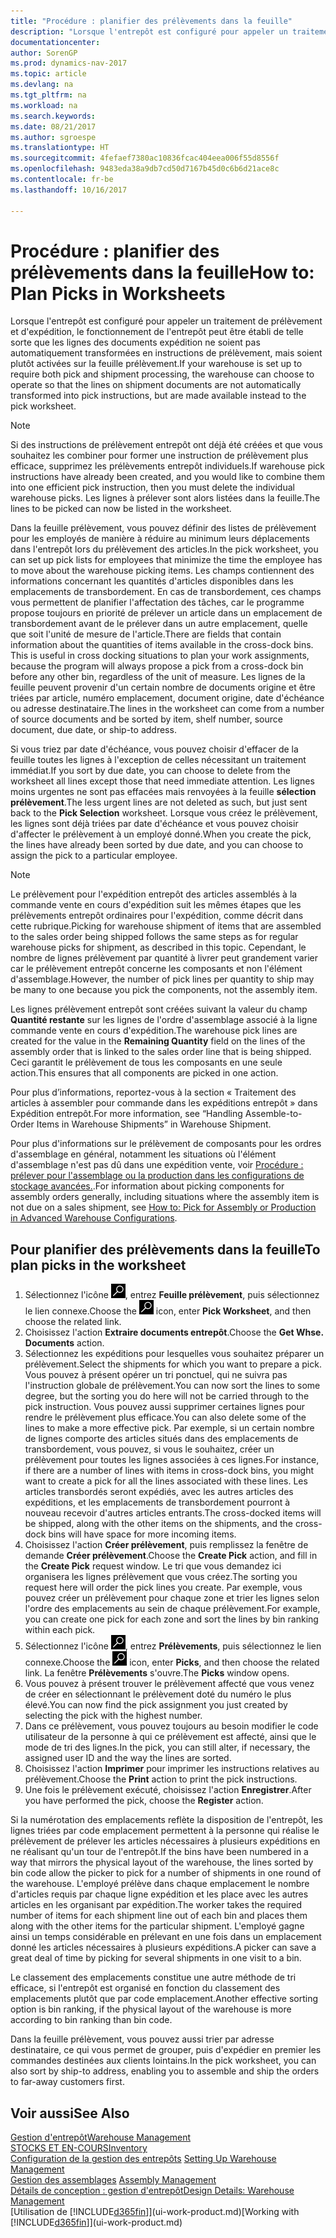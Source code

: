 ```yaml
---
title: "Procédure : planifier des prélèvements dans la feuille"
description: "Lorsque l'entrepôt est configuré pour appeler un traitement de prélèvement et d'expédition, le fonctionnement de l'entrepôt peut être établi de telle sorte que les lignes des documents expédition ne soient pas automatiquement transformées en instructions de prélèvement, mais soient plutôt activées sur la feuille prélèvement."
documentationcenter: 
author: SorenGP
ms.prod: dynamics-nav-2017
ms.topic: article
ms.devlang: na
ms.tgt_pltfrm: na
ms.workload: na
ms.search.keywords: 
ms.date: 08/21/2017
ms.author: sgroespe
ms.translationtype: HT
ms.sourcegitcommit: 4fefaef7380ac10836fcac404eea006f55d8556f
ms.openlocfilehash: 9483eda38a9db7cd50d7167b45d0c6b6d21ace8c
ms.contentlocale: fr-be
ms.lasthandoff: 10/16/2017

---
```

# <a name="how-to-plan-picks-in-worksheets"></a><span data-ttu-id="f6508-103">Procédure : planifier des prélèvements dans la feuille</span><span class="sxs-lookup"><span data-stu-id="f6508-103">How to: Plan Picks in Worksheets</span></span>
<span data-ttu-id="f6508-104">Lorsque l'entrepôt est configuré pour appeler un traitement de prélèvement et d'expédition, le fonctionnement de l'entrepôt peut être établi de telle sorte que les lignes des documents expédition ne soient pas automatiquement transformées en instructions de prélèvement, mais soient plutôt activées sur la feuille prélèvement.</span><span class="sxs-lookup"><span data-stu-id="f6508-104">If your warehouse is set up to require both pick and shipment processing, the warehouse can choose to operate so that the lines on shipment documents are not automatically transformed into pick instructions, but are made available instead to the pick worksheet.</span></span>  

> [!NOTE]  
>  <span data-ttu-id="f6508-105">Si des instructions de prélèvement entrepôt ont déjà été créées et que vous souhaitez les combiner pour former une instruction de prélèvement plus efficace, supprimez les prélèvements entrepôt individuels.</span><span class="sxs-lookup"><span data-stu-id="f6508-105">If warehouse pick instructions have already been created, and you would like to combine them into one efficient pick instruction, then you must delete the individual warehouse picks.</span></span> <span data-ttu-id="f6508-106">Les lignes à prélever sont alors listées dans la feuille.</span><span class="sxs-lookup"><span data-stu-id="f6508-106">The lines to be picked can now be listed in the worksheet.</span></span>  

<span data-ttu-id="f6508-107">Dans la feuille prélèvement, vous pouvez définir des listes de prélèvement pour les employés de manière à réduire au minimum leurs déplacements dans l'entrepôt lors du prélèvement des articles.</span><span class="sxs-lookup"><span data-stu-id="f6508-107">In the pick worksheet, you can set up pick lists for employees that minimize the time the employee has to move about the warehouse picking items.</span></span> <span data-ttu-id="f6508-108">Les champs contiennent des informations concernant les quantités d'articles disponibles dans les emplacements de transbordement. En cas de transbordement, ces champs vous permettent de planifier l'affectation des tâches, car le programme propose toujours en priorité de prélever un article dans un emplacement de transbordement avant de le prélever dans un autre emplacement, quelle que soit l'unité de mesure de l'article.</span><span class="sxs-lookup"><span data-stu-id="f6508-108">There are fields that contain information about the quantities of items available in the cross-dock bins. This is useful in cross docking situations to plan your work assignments, because the program will always propose a pick from a cross-dock bin before any other bin, regardless of the unit of measure.</span></span> <span data-ttu-id="f6508-109">Les lignes de la feuille peuvent provenir d'un certain nombre de documents origine et être triées par article, numéro emplacement, document origine, date d'échéance ou adresse destinataire.</span><span class="sxs-lookup"><span data-stu-id="f6508-109">The lines in the worksheet can come from a number of source documents and be sorted by item, shelf number, source document, due date, or ship-to address.</span></span>  

<span data-ttu-id="f6508-110">Si vous triez par date d'échéance, vous pouvez choisir d'effacer de la feuille toutes les lignes à l'exception de celles nécessitant un traitement immédiat.</span><span class="sxs-lookup"><span data-stu-id="f6508-110">If you sort by due date, you can choose to delete from the worksheet all lines except those that need immediate attention.</span></span> <span data-ttu-id="f6508-111">Les lignes moins urgentes ne sont pas effacées mais renvoyées à la feuille **sélection prélèvement**.</span><span class="sxs-lookup"><span data-stu-id="f6508-111">The less urgent lines are not deleted as such, but just sent back to the **Pick Selection** worksheet.</span></span> <span data-ttu-id="f6508-112">Lorsque vous créez le prélèvement, les lignes sont déjà triées par date d'échéance et vous pouvez choisir d'affecter le prélèvement à un employé donné.</span><span class="sxs-lookup"><span data-stu-id="f6508-112">When you create the pick, the lines have already been sorted by due date, and you can choose to assign the pick to a particular employee.</span></span>  

> [!NOTE]  
>  <span data-ttu-id="f6508-113">Le prélèvement pour l'expédition entrepôt des articles assemblés à la commande vente en cours d'expédition suit les mêmes étapes que les prélèvements entrepôt ordinaires pour l'expédition, comme décrit dans cette rubrique.</span><span class="sxs-lookup"><span data-stu-id="f6508-113">Picking for warehouse shipment of items that are assembled to the sales order being shipped follows the same steps as for regular warehouse picks for shipment, as described in this topic.</span></span> <span data-ttu-id="f6508-114">Cependant, le nombre de lignes prélèvement par quantité à livrer peut grandement varier car le prélèvement entrepôt concerne les composants et non l'élément d'assemblage.</span><span class="sxs-lookup"><span data-stu-id="f6508-114">However, the number of pick lines per quantity to ship may be many to one because you pick the components, not the assembly item.</span></span>  
>   
>  <span data-ttu-id="f6508-115">Les lignes prélèvement entrepôt sont créées suivant la valeur du champ **Quantité restante** sur les lignes de l'ordre d'assemblage associé à la ligne commande vente en cours d'expédition.</span><span class="sxs-lookup"><span data-stu-id="f6508-115">The warehouse pick lines are created for the value in the **Remaining Quantity** field on the lines of the assembly order that is linked to the sales order line that is being shipped.</span></span> <span data-ttu-id="f6508-116">Ceci garantit le prélèvement de tous les composants en une seule action.</span><span class="sxs-lookup"><span data-stu-id="f6508-116">This ensures that all components are picked in one action.</span></span>  
>   
>  <span data-ttu-id="f6508-117">Pour plus d’informations, reportez-vous à la section « Traitement des articles à assembler pour commande dans les expéditions entrepôt » dans Expédition entrepôt.</span><span class="sxs-lookup"><span data-stu-id="f6508-117">For more information, see “Handling Assemble-to-Order Items in Warehouse Shipments” in Warehouse Shipment.</span></span>  
>   
>  <span data-ttu-id="f6508-118">Pour plus d'informations sur le prélèvement de composants pour les ordres d'assemblage en général, notamment les situations où l'élément d'assemblage n'est pas dû dans une expédition vente, voir [Procédure : prélever pour l'assemblage ou la production dans les configurations de stockage avancées.](warehouse-how-to-pick-for-internal-operations-in-advanced-warehousing.md).</span><span class="sxs-lookup"><span data-stu-id="f6508-118">For information about picking components for assembly orders generally, including situations where the assembly item is not due on a sales shipment, see [How to: Pick for Assembly or Production in Advanced Warehouse Configurations](warehouse-how-to-pick-for-internal-operations-in-advanced-warehousing.md).</span></span>  

## <a name="to-plan-picks-in-the-worksheet"></a><span data-ttu-id="f6508-119">Pour planifier des prélèvements dans la feuille</span><span class="sxs-lookup"><span data-stu-id="f6508-119">To plan picks in the worksheet</span></span>  
1.  <span data-ttu-id="f6508-120">Sélectionnez l'icône ![Page ou état pour la recherche](media/ui-search/search_small.png "Page ou état pour la recherche"), entrez **Feuille prélèvement**, puis sélectionnez le lien connexe.</span><span class="sxs-lookup"><span data-stu-id="f6508-120">Choose the ![Search for Page or Report](media/ui-search/search_small.png "Search for Page or Report icon") icon, enter **Pick Worksheet**, and then choose the related link.</span></span>  
2.  <span data-ttu-id="f6508-121">Choisissez l'action **Extraire documents entrepôt**.</span><span class="sxs-lookup"><span data-stu-id="f6508-121">Choose the **Get Whse. Documents** action.</span></span>  
3.  <span data-ttu-id="f6508-122">Sélectionnez les expéditions pour lesquelles vous souhaitez préparer un prélèvement.</span><span class="sxs-lookup"><span data-stu-id="f6508-122">Select the shipments for which you want to prepare a pick.</span></span> <span data-ttu-id="f6508-123">Vous pouvez à présent opérer un tri ponctuel, qui ne suivra pas l'instruction globale de prélèvement.</span><span class="sxs-lookup"><span data-stu-id="f6508-123">You can now sort the lines to some degree, but the sorting you do here will not be carried through to the pick instruction.</span></span> <span data-ttu-id="f6508-124">Vous pouvez aussi supprimer certaines lignes pour rendre le prélèvement plus efficace.</span><span class="sxs-lookup"><span data-stu-id="f6508-124">You can also delete some of the lines to make a more effective pick.</span></span> <span data-ttu-id="f6508-125">Par exemple, si un certain nombre de lignes comporte des articles situés dans des emplacements de transbordement, vous pouvez, si vous le souhaitez, créer un prélèvement pour toutes les lignes associées à ces lignes.</span><span class="sxs-lookup"><span data-stu-id="f6508-125">For instance, if there are a number of lines with items in cross-dock bins, you might want to create a pick for all the lines associated with these lines.</span></span> <span data-ttu-id="f6508-126">Les articles transbordés seront expédiés, avec les autres articles des expéditions, et les emplacements de transbordement pourront à nouveau recevoir d'autres articles entrants.</span><span class="sxs-lookup"><span data-stu-id="f6508-126">The cross-docked items will be shipped, along with the other items on the shipments, and the cross-dock bins will have space for more incoming items.</span></span>  
4.  <span data-ttu-id="f6508-127">Choisissez l'action **Créer prélèvement**, puis remplissez la fenêtre de demande **Créer prélèvement**.</span><span class="sxs-lookup"><span data-stu-id="f6508-127">Choose the **Create Pick** action, and fill in the **Create Pick** request window.</span></span> <span data-ttu-id="f6508-128">Le tri que vous demandez ici organisera les lignes prélèvement que vous créez.</span><span class="sxs-lookup"><span data-stu-id="f6508-128">The sorting you request here will order the pick lines you create.</span></span> <span data-ttu-id="f6508-129">Par exemple, vous pouvez créer un prélèvement pour chaque zone et trier les lignes selon l'ordre des emplacements au sein de chaque prélèvement.</span><span class="sxs-lookup"><span data-stu-id="f6508-129">For example, you can create one pick for each zone and sort the lines by bin ranking within each pick.</span></span>  
5.  <span data-ttu-id="f6508-130">Sélectionnez l'icône ![Page ou état pour la recherche](media/ui-search/search_small.png "Page ou état pour la recherche"), entrez **Prélèvements**, puis sélectionnez le lien connexe.</span><span class="sxs-lookup"><span data-stu-id="f6508-130">Choose the ![Search for Page or Report](media/ui-search/search_small.png "Search for Page or Report icon") icon, enter **Picks**, and then choose the related link.</span></span> <span data-ttu-id="f6508-131">La fenêtre **Prélèvements** s'ouvre.</span><span class="sxs-lookup"><span data-stu-id="f6508-131">The **Picks** window opens.</span></span>  
6.  <span data-ttu-id="f6508-132">Vous pouvez à présent trouver le prélèvement affecté que vous venez de créer en sélectionnant le prélèvement doté du numéro le plus élevé.</span><span class="sxs-lookup"><span data-stu-id="f6508-132">You can now find the pick assignment you just created by selecting the pick with the highest number.</span></span>  
7.  <span data-ttu-id="f6508-133">Dans ce prélèvement, vous pouvez toujours au besoin modifier le code utilisateur de la personne à qui ce prélèvement est affecté, ainsi que le mode de tri des lignes.</span><span class="sxs-lookup"><span data-stu-id="f6508-133">In the pick, you can still alter, if necessary, the assigned user ID and the way the lines are sorted.</span></span>  
8.  <span data-ttu-id="f6508-134">Choisissez l'action **Imprimer** pour imprimer les instructions relatives au prélèvement.</span><span class="sxs-lookup"><span data-stu-id="f6508-134">Choose the **Print** action to print the pick instructions.</span></span>  
9. <span data-ttu-id="f6508-135">Une fois le prélèvement exécuté, choisissez l'action **Enregistrer**.</span><span class="sxs-lookup"><span data-stu-id="f6508-135">After you have performed the pick, choose the **Register** action.</span></span>  

<span data-ttu-id="f6508-136">Si la numérotation des emplacements reflète la disposition de l'entrepôt, les lignes triées par code emplacement permettent à la personne qui réalise le prélèvement de prélever les articles nécessaires à plusieurs expéditions en ne réalisant qu'un tour de l'entrepôt.</span><span class="sxs-lookup"><span data-stu-id="f6508-136">If the bins have been numbered in a way that mirrors the physical layout of the warehouse, the lines sorted by bin code allow the picker to pick for a number of shipments in one round of the warehouse.</span></span> <span data-ttu-id="f6508-137">L'employé prélève dans chaque emplacement le nombre d'articles requis par chaque ligne expédition et les place avec les autres articles en les organisant par expédition.</span><span class="sxs-lookup"><span data-stu-id="f6508-137">The worker takes the required number of items for each shipment line out of each bin and places them along with the other items for the particular shipment.</span></span> <span data-ttu-id="f6508-138">L'employé gagne ainsi un temps considérable en prélevant en une fois dans un emplacement donné les articles nécessaires à plusieurs expéditions.</span><span class="sxs-lookup"><span data-stu-id="f6508-138">A picker can save a great deal of time by picking for several shipments in one visit to a bin.</span></span>  

<span data-ttu-id="f6508-139">Le classement des emplacements constitue une autre méthode de tri efficace, si l'entrepôt est organisé en fonction du classement des emplacements plutôt que par code emplacement.</span><span class="sxs-lookup"><span data-stu-id="f6508-139">Another effective sorting option is bin ranking, if the physical layout of the warehouse is more according to bin ranking than bin code.</span></span>  

<span data-ttu-id="f6508-140">Dans la feuille prélèvement, vous pouvez aussi trier par adresse destinataire, ce qui vous permet de grouper, puis d'expédier en premier les commandes destinées aux clients lointains.</span><span class="sxs-lookup"><span data-stu-id="f6508-140">In the pick worksheet, you can also sort by ship-to address, enabling you to assemble and ship the orders to far-away customers first.</span></span>  

## <a name="see-also"></a><span data-ttu-id="f6508-141">Voir aussi</span><span class="sxs-lookup"><span data-stu-id="f6508-141">See Also</span></span>
[<span data-ttu-id="f6508-142">Gestion d'entrepôt</span><span class="sxs-lookup"><span data-stu-id="f6508-142">Warehouse Management</span></span>](warehouse-manage-warehouse.md)  
[<span data-ttu-id="f6508-143">STOCKS ET EN-COURS</span><span class="sxs-lookup"><span data-stu-id="f6508-143">Inventory</span></span>](inventory-manage-inventory.md)  
<span data-ttu-id="f6508-144">[Configuration de la gestion des entrepôts](warehouse-setup-warehouse.md)   </span><span class="sxs-lookup"><span data-stu-id="f6508-144">[Setting Up Warehouse Management](warehouse-setup-warehouse.md)   </span></span>  
<span data-ttu-id="f6508-145">[Gestion des assemblages](assembly-assemble-items.md)  </span><span class="sxs-lookup"><span data-stu-id="f6508-145">[Assembly Management](assembly-assemble-items.md)  </span></span>  
[<span data-ttu-id="f6508-146">Détails de conception : gestion d'entrepôt</span><span class="sxs-lookup"><span data-stu-id="f6508-146">Design Details: Warehouse Management</span></span>](design-details-warehouse-management.md)  
<span data-ttu-id="f6508-147">[Utilisation de [!INCLUDE[d365fin](includes/d365fin_md.md)]](ui-work-product.md)</span><span class="sxs-lookup"><span data-stu-id="f6508-147">[Working with [!INCLUDE[d365fin](includes/d365fin_md.md)]](ui-work-product.md)</span></span>

